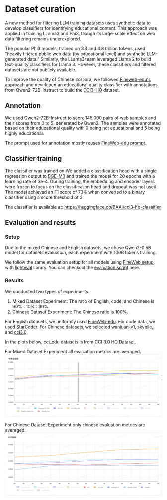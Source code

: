 # Dataset curation
A new method for filtering LLM training datasets uses synthetic data to develop classifiers for identifying educational content. This approach was applied in training LLama3 and Phi3, though its large-scale effect on web data filtering remains underexplored.

The popular Phi3 models, trained on 3.3 and 4.8 trillion tokens, used "heavily filtered public web data (by educational level) and synthetic LLM-generated data." Similarly, the LLama3 team leveraged Llama 2 to build text-quality classifiers for Llama 3. However, these classifiers and filtered datasets are not publicly available.

To improve the quality of Chinese corpora, we followed [Fineweb-edu's](https://huggingface.co/datasets/HuggingFaceFW/fineweb-edu) approach and developed an educational quality classifier with annotations from Qwen2-72B-Instruct to build the [CCI3-HQ](https://huggingface.co/datasets/BAAI/CCI3-HQ) dataset.

## Annotation
We used Qwen2-72B-Instruct to score 145,000 pairs of web samples and their scores from 0 to 5, generated by Qwen2. The samples were annotated based on their educational quality with 0 being not educational and 5 being highly educational. 

The prompt used for annotation mostly reuses [FineWeb-edu prompt](./prompt.txt).


## Classifier training
The classifier was trained on We added a classification head with a single regression output to [BGE-M3](https://huggingface.co/BAAI/bge-m3) and trained the model for 20 epochs with a learning rate of 3e-4. During training, the embedding and encoder layers were frozen to focus on the classification head and dropout was not used. The model achieved an F1 score of 73% when converted to a binary classifier using a score threshold of 3.


The classifier is available at: https://huggingface.co/BAAI/cci3-hq-classifier

## Evaluation and results
### Setup
Due to the mixed Chinese and English datasets, we chose Qwen2-0.5B model for datasets evaluation, each experiment with 100B tokens training. 

We follow the same evaluation setup for all models using [FineWeb setup](https://github.com/huggingface/cosmopedia/tree/main/evaluation) with [lighteval](https://github.com/huggingface/lighteval) library.
You can checkout the [evaluation script](./lighteval_tasks_v2.py) here.

### Results
We conducted two types of experiments:
1. Mixed Dataset Experiment: The ratio of English, code, and Chinese is 60% : 10% : 30%.
2. Chinese Dataset Experiment: The Chinese ratio is 100%.

For English datasets, we uniformly used [FineWeb-edu](https://huggingface.co/datasets/HuggingFaceFW/fineweb-edu/tree/main/sample/100BT). For code data, we used [StarCoder](https://huggingface.co/bigcode/starcoder). 
For Chinese datasets, we selected [wanjuan-v1](https://github.com/opendatalab/WanJuan1.0), [skypile](https://huggingface.co/datasets/Skywork/SkyPile-150B), and [cci3.0](https://huggingface.co/datasets/BAAI/CCI3-Data).

In the plots below, cci_edu datasets is from [CCI 3.0 HQ Dataset](https://data.baai.ac.cn/details/BAAI-CCI3-HQ).

For Mixed Dataset Experiment all evaluation metrics are averaged.
![Mixed Dataset Experiment](./datasets_mix_metrics.png)

For Chinese Dataset Experiment only chinese evaluation metrics are averaged.
![Chinese Dataset Experiment](./chinese_dataset_metrics.png)

